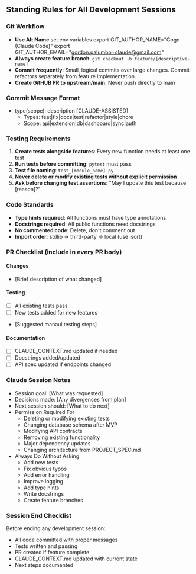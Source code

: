 ## Standing Rules for All Development Sessions

### Git Workflow
- **Use Alt Name** set env variables 
    export GIT_AUTHOR_NAME="Gogo (Claude Code)"
    export GIT_AUTHOR_EMAIL="gordon.palumbo+claude@gmail.com"
- **Always create feature branch**: `git checkout -b feature/[descriptive-name]`
- **Commit frequently**: Small, logical commits over large changes.  Commit refactors separately from feature implementation.
- **Create GitHUB PR to upstream/main**: Never push directly to main

### Commit Message Format
- type(scope): description [CLAUDE-ASSISTED]
    - Types: feat|fix|docs|test|refactor|style|chore
    - Scope: api|extension|db|dashboard|sync|auth

### Testing Requirements
1. **Create tests alongside features**: Every new function needs at least one test
2. **Run tests before committing**: `pytest` must pass
3. **Test file naming**: `test_[module_name].py`
4. **Never delete or modify existing tests without explicit permission**
5. **Ask before changing test assertions**: "May I update this test because [reason]?"

### Code Standards
- **Type hints required**: All functions must have type annotations
- **Docstrings required**: All public functions need docstrings
- **No commented code**: Delete, don't comment out
- **Import order**: stdlib → third-party → local (use isort)

### PR Checklist (include in every PR body)
#### Changes
- [Brief description of what changed]
#### Testing
- [ ] All existing tests pass
- [ ] New tests added for new features
- [Suggested manaul testing steps]
#### Documentation
- [ ] CLAUDE_CONTEXT.md updated if needed
- [ ] Docstrings added/updated
- [ ] API spec updated if endpoints changed

### Claude Session Notes
- Session goal: [What was requested]
- Decisions made: [Any divergences from plan]
- Next session should: [What to do next]
- Permission Required For
    - Deleting or modifying existing tests
    - Changing database schema after MVP
    - Modifying API contracts
    - Removing existing functionality
    - Major dependency updates
    - Changing architecture from PROJECT_SPEC.md
- Always Do Without Asking
    - Add new tests
    - Fix obvious typos
    - Add error handling
    - Improve logging
    - Add type hints
    - Write docstrings
    -  Create feature branches

### Session End Checklist
Before ending any development session:
- All code committed with proper messages
- Tests written and passing
- PR created if feature complete
- CLAUDE_CONTEXT.md updated with current state
- Next steps documented

